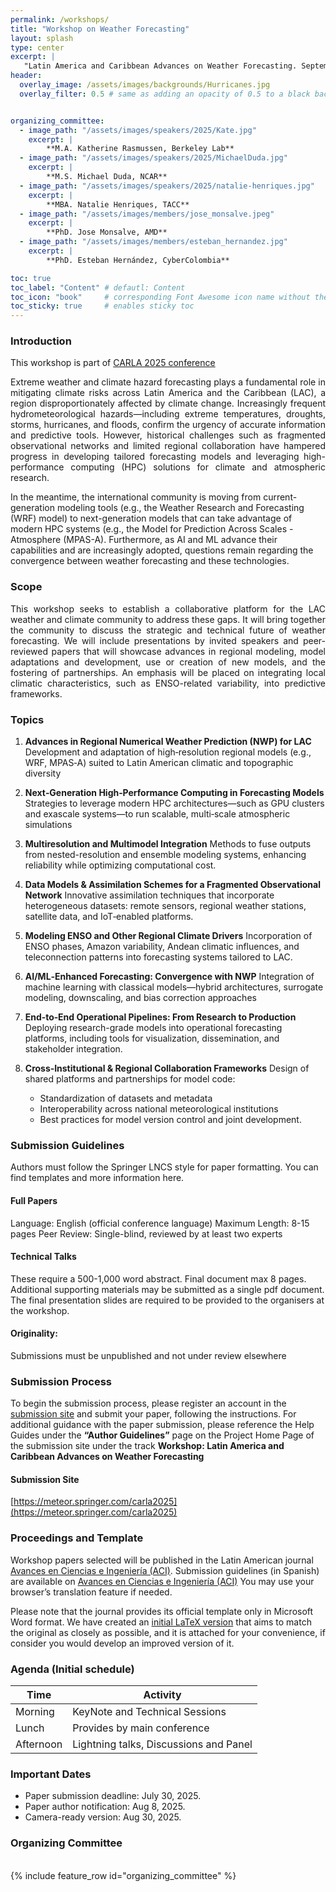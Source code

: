 ```yaml
---
permalink: /workshops/
title: "Workshop on Weather Forecasting"
layout: splash
type: center
excerpt: |
   "Latin America and Caribbean Advances on Weather Forecasting. September 22-26, Kingston (Jamaica)"
header:
  overlay_image: /assets/images/backgrounds/Hurricanes.jpg
  overlay_filter: 0.5 # same as adding an opacity of 0.5 to a black background


organizing_committee: 
  - image_path: "/assets/images/speakers/2025/Kate.jpg"
    excerpt: |
        **M.A. Katherine Rasmussen, Berkeley Lab**
  - image_path: "/assets/images/speakers/2025/MichaelDuda.jpg"
    excerpt: |
        **M.S. Michael Duda, NCAR**
  - image_path: "/assets/images/speakers/2025/natalie-henriques.jpg"
    excerpt: |
        **MBA. Natalie Henriques, TACC**
  - image_path: "/assets/images/members/jose_monsalve.jpeg"
    excerpt: |
        **PhD. Jose Monsalve, AMD**
  - image_path: "/assets/images/members/esteban_hernandez.jpg"
    excerpt: |
        **PhD. Esteban Hernández, CyberColombia**

toc: true
toc_label: "Content" # defautl: Content
toc_icon: "book"     # corresponding Font Awesome icon name without the "fa" prefix
toc_sticky: true     # enables sticky toc           
---
```


### Introduction

This workshop is part of [CARLA 2025 conference](https://carlaconference.org/workshops-events-2025/) 
<p style="text-align: justify; text-justify: inter-word;">Extreme weather and climate hazard forecasting plays a fundamental role in mitigating climate risks across Latin America and the Caribbean (LAC), a region disproportionately affected by climate change. Increasingly frequent hydrometeorological hazards—including extreme temperatures, droughts, storms, hurricanes, and floods, confirm the urgency of accurate information and predictive tools. However, historical challenges such as fragmented observational networks and limited regional collaboration have hampered progress in developing tailored forecasting models and leveraging high-performance computing (HPC) solutions for climate and atmospheric research.

In the meantime, the international community is moving from current-generation modeling tools (e.g., the Weather Research and Forecasting (WRF) model) to next-generation models that can take advantage of modern HPC systems (e.g., the Model for Prediction Across Scales - Atmosphere (MPAS-A). Furthermore, as AI and ML advance their capabilities and are increasingly adopted, questions remain regarding the convergence between weather forecasting and these technologies.
</p>


### Scope

<p style="text-align: justify; text-justify: inter-word;"> This workshop seeks to establish a collaborative platform for the LAC weather and climate community to address these gaps. It will bring together the community to discuss the strategic and technical future of weather forecasting. We will include presentations by invited speakers and peer-reviewed papers that will showcase advances in regional modeling, model adaptations and development, use or creation of new models, and the fostering of partnerships. An emphasis will be placed on integrating local climatic characteristics, such as ENSO-related variability, into predictive frameworks.
</p>


### Topics

1. **Advances in Regional Numerical Weather Prediction (NWP) for LAC**
   Development and adaptation of high‑resolution regional models (e.g., WRF, MPAS‑A) suited to Latin American climatic and topographic diversity

2. **Next‑Generation High‑Performance Computing in Forecasting Models**
   Strategies to leverage modern HPC architectures—such as GPU clusters and exascale systems—to run scalable, multi‑scale atmospheric simulations

3. **Multiresolution and Multimodel Integration**
   Methods to fuse outputs from nested-resolution and ensemble modeling systems, enhancing reliability while optimizing computational cost.

4. **Data Models & Assimilation Schemes for a Fragmented Observational Network**
   Innovative assimilation techniques that incorporate heterogeneous datasets: remote sensors, regional weather stations, satellite data, and IoT‑enabled platforms.

5. **Modeling ENSO and Other Regional Climate Drivers**
   Incorporation of ENSO phases, Amazon variability, Andean climatic influences, and teleconnection patterns into forecasting systems tailored to LAC.

6. **AI/ML‑Enhanced Forecasting: Convergence with NWP**
   Integration of machine learning with classical models—hybrid architectures, surrogate modeling, downscaling, and bias correction approaches

7. **End‑to‑End Operational Pipelines: From Research to Production**
   Deploying research-grade models into operational forecasting platforms, including tools for visualization, dissemination, and stakeholder integration.

8. **Cross‑Institutional & Regional Collaboration Frameworks**
   Design of shared platforms and partnerships for model code:

   * Standardization of datasets and metadata
   * Interoperability across national meteorological institutions
   * Best practices for model version control and joint development.

### Submission Guidelines
Authors must follow the Springer LNCS style for paper formatting. You can find templates and more information here.

#### Full Papers
Language: English (official conference language)
Maximum Length:  8-15 pages
Peer Review: Single-blind, reviewed by at least two experts

#### Technical Talks
These require a 500-1,000 word abstract. Final document max 8 pages. Additional supporting materials may be submitted as a single pdf document. The final presentation slides are required to be provided to the organisers at the workshop.

#### Originality: 
Submissions must be unpublished and not under review elsewhere 

### Submission Process
To begin the submission process, please register an account in the [submission site](https://meteor.springer.com/carla2025) and submit your paper, following the instructions. For additional guidance with the paper submission, please reference the Help Guides under the **“Author Guidelines”** page on the Project Home Page of the submission site under the track **Workshop: Latin America and Caribbean Advances on Weather Forecasting** 

#### Submission Site
[https://meteor.springer.com/carla2025](https://meteor.springer.com/carla2025)


### Proceedings and Template
Workshop papers selected will be published in the Latin American journal [Avances en Ciencias e Ingeniería (ACI)](https://revistas.usfq.edu.ec). Submission guidelines (in Spanish) are available on [Avances en Ciencias e Ingeniería (ACI)](https://revistas.usfq.edu.ec/index.php/avances/about/submissions)
You may use your browser’s translation feature if needed.

Please note that the journal provides its official template only in Microsoft Word format. We have created an [initial LaTeX version](../assets/templates/workshoop_template.tex)  that aims to match the original as closely as possible, and it is attached for your convenience, if consider you would develop an improved version of it.


### Agenda  (Initial schedule) 

| Time          | Activity                      |
|---------------|-------------------------------|
|Morning       | KeyNote and Technical Sessions |
|Lunch         | Provides by main conference |
|Afternoon     | Lightning talks, Discussions and Panel |

### Important Dates
- Paper submission deadline: July 30, 2025.
- Paper author notification: Aug 8, 2025.
- Camera-ready version: Aug 30, 2025.

### Organizing Committee
<br>
{% include feature_row id="organizing_committee" %}
